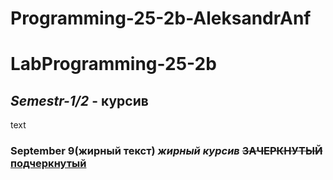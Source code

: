 # Programming-25-2b-AleksandrAnf

# LabProgramming-25-2b
## *Semestr-1/2* - курсив

text
### **September 9(жирный текст)** ***жирный курсив*** ~~ЗАЧЕРКНУТЫЙ~~ <u>подчеркнутый<u>
